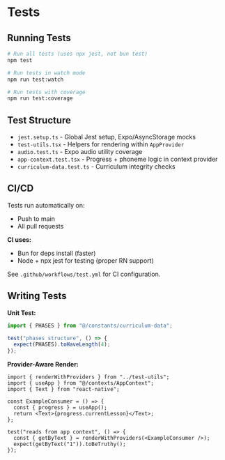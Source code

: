 # Tests

## Running Tests

```bash
# Run all tests (uses npx jest, not bun test)
npm test

# Run tests in watch mode
npm run test:watch

# Run tests with coverage
npm run test:coverage
```

## Test Structure

- `jest.setup.ts` - Global Jest setup, Expo/AsyncStorage mocks
- `test-utils.tsx` - Helpers for rendering within `AppProvider`
- `audio.test.ts` - Expo audio utility coverage
- `app-context.test.tsx` - Progress + phoneme logic in context provider
- `curriculum-data.test.ts` - Curriculum integrity checks

## CI/CD

Tests run automatically on:
- Push to main
- All pull requests

**CI uses:**
- Bun for deps install (faster)
- Node + npx jest for testing (proper RN support)

See `.github/workflows/test.yml` for CI configuration.

## Writing Tests

**Unit Test:**
```ts
import { PHASES } from "@/constants/curriculum-data";

test("phases structure", () => {
  expect(PHASES).toHaveLength(4);
});
```

**Provider-Aware Render:**
```tsx
import { renderWithProviders } from "../test-utils";
import { useApp } from "@/contexts/AppContext";
import { Text } from "react-native";

const ExampleConsumer = () => {
  const { progress } = useApp();
  return <Text>{progress.currentLesson}</Text>;
};

test("reads from app context", () => {
  const { getByText } = renderWithProviders(<ExampleConsumer />);
  expect(getByText("1")).toBeTruthy();
});
```
